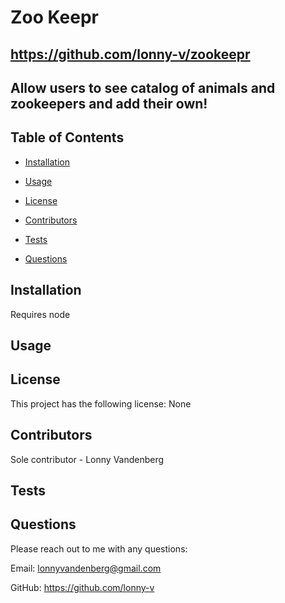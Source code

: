 
      
# Zoo Keepr


 


## https://github.com/lonny-v/zookeepr

## Allow users to see catalog of animals and zookeepers and add their own!


## Table of Contents

* [Installation](#Installation)

* [Usage](#Usage)

* [License](#License)

* [Contributors](#Contributors)

* [Tests](#Tests)

* [Questions](#Questions)

## Installation
Requires node

## Usage


## License
This project has the following license: None

## Contributors
Sole contributor - Lonny Vandenberg

## Tests


## Questions
Please reach out to me with any questions:

Email: lonnyvandenberg@gmail.com

GitHub: https://github.com/lonny-v
